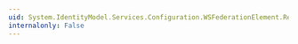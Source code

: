 ```yaml
---
uid: System.IdentityModel.Services.Configuration.WSFederationElement.Request
internalonly: False
---
```

